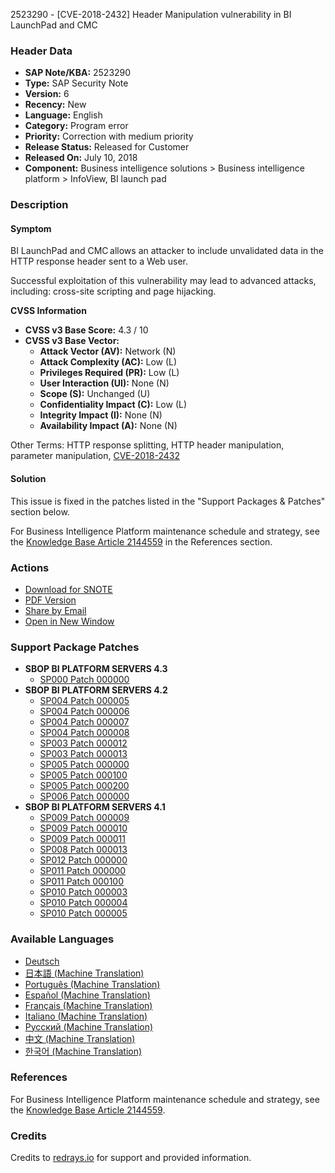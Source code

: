 2523290 - [CVE-2018-2432] Header Manipulation vulnerability in BI LaunchPad and CMC

### Header Data
- **SAP Note/KBA:** 2523290
- **Type:** SAP Security Note
- **Version:** 6
- **Recency:** New
- **Language:** English
- **Category:** Program error
- **Priority:** Correction with medium priority
- **Release Status:** Released for Customer
- **Released On:** July 10, 2018
- **Component:** Business intelligence solutions > Business intelligence platform > InfoView, BI launch pad

### Description
#### Symptom
BI LaunchPad and CMC allows an attacker to include unvalidated data in the HTTP response header sent to a Web user.

Successful exploitation of this vulnerability may lead to advanced attacks, including: cross-site scripting and page hijacking.

**CVSS Information**
- **CVSS v3 Base Score:** 4.3 / 10
- **CVSS v3 Base Vector:**
  - **Attack Vector (AV):** Network (N)
  - **Attack Complexity (AC):** Low (L)
  - **Privileges Required (PR):** Low (L)
  - **User Interaction (UI):** None (N)
  - **Scope (S):** Unchanged (U)
  - **Confidentiality Impact (C):** Low (L)
  - **Integrity Impact (I):** None (N)
  - **Availability Impact (A):** None (N)

Other Terms: HTTP response splitting, HTTP header manipulation, parameter manipulation, [CVE-2018-2432](http://cve.mitre.org/cgi-bin/cvename.cgi?name=2018-2432)

#### Solution
This issue is fixed in the patches listed in the "Support Packages & Patches" section below.

For Business Intelligence Platform maintenance schedule and strategy, see the [Knowledge Base Article 2144559](https://me.sap.com/softwarecenter/template/products/_APP=00200682500000001943&_EVENT=DISPHIER&HEADER=Y&FUNCTIONBAR=N&EVENT=TREE&NE=NAVIGATE&ENR=73555000100200006622&V=MAINT) in the References section.

### Actions
- [Download for SNOTE](https://notesdownloads.sap.com/note/0040000001336422018)
- [PDF Version](https://userapps.support.sap.com/sap/support/sfm/notes/print/0002523290?language=en-US&token=08D4D2F7A7EE0FE4E1A00A60485285AD)
- [Share by Email](https://me.sap.com/)
- [Open in New Window](https://me.sap.com/)

### Support Package Patches
- **SBOP BI PLATFORM SERVERS 4.3**
  - [SP000 Patch 000000](https://me.sap.com/softwarecenter/template/products/_APP=00200682500000001943&_EVENT=DISPHIER&HEADER=Y&FUNCTIONBAR=N&EVENT=TREE&NE=NAVIGATE&ENR=73555000100200006622&V=MAINT)
- **SBOP BI PLATFORM SERVERS 4.2**
  - [SP004 Patch 000005](https://me.sap.com/softwarecenter/template/products/_APP=00200682500000001943&_EVENT=DISPHIER&HEADER=Y&FUNCTIONBAR=N&EVENT=TREE&NE=NAVIGATE&ENR=73555000100200001041&V=MAINT)
  - [SP004 Patch 000006](https://me.sap.com/softwarecenter/template/products/_APP=00200682500000001943&_EVENT=DISPHIER&HEADER=Y&FUNCTIONBAR=N&EVENT=TREE&NE=NAVIGATE&ENR=73555000100200001041&V=MAINT)
  - [SP004 Patch 000007](https://me.sap.com/softwarecenter/template/products/_APP=00200682500000001943&_EVENT=DISPHIER&HEADER=Y&FUNCTIONBAR=N&EVENT=TREE&NE=NAVIGATE&ENR=73555000100200001041&V=MAINT)
  - [SP004 Patch 000008](https://me.sap.com/softwarecenter/template/products/_APP=00200682500000001943&_EVENT=DISPHIER&HEADER=Y&FUNCTIONBAR=N&EVENT=TREE&NE=NAVIGATE&ENR=73555000100200001041&V=MAINT)
  - [SP003 Patch 000012](https://me.sap.com/softwarecenter/template/products/_APP=00200682500000001943&_EVENT=DISPHIER&HEADER=Y&FUNCTIONBAR=N&EVENT=TREE&NE=NAVIGATE&ENR=73555000100200001041&V=MAINT)
  - [SP003 Patch 000013](https://me.sap.com/softwarecenter/template/products/_APP=00200682500000001943&_EVENT=DISPHIER&HEADER=Y&FUNCTIONBAR=N&EVENT=TREE&NE=NAVIGATE&ENR=73555000100200001041&V=MAINT)
  - [SP005 Patch 000000](https://me.sap.com/softwarecenter/template/products/_APP=00200682500000001943&_EVENT=DISPHIER&HEADER=Y&FUNCTIONBAR=N&EVENT=TREE&NE=NAVIGATE&ENR=73555000100200001041&V=MAINT)
  - [SP005 Patch 000100](https://me.sap.com/softwarecenter/template/products/_APP=00200682500000001943&_EVENT=DISPHIER&HEADER=Y&FUNCTIONBAR=N&EVENT=TREE&NE=NAVIGATE&ENR=73555000100200001041&V=MAINT)
  - [SP005 Patch 000200](https://me.sap.com/softwarecenter/template/products/_APP=00200682500000001943&_EVENT=DISPHIER&HEADER=Y&FUNCTIONBAR=N&EVENT=TREE&NE=NAVIGATE&ENR=73555000100200001041&V=MAINT)
  - [SP006 Patch 000000](https://me.sap.com/softwarecenter/template/products/_APP=00200682500000001943&_EVENT=DISPHIER&HEADER=Y&FUNCTIONBAR=N&EVENT=TREE&NE=NAVIGATE&ENR=73555000100200001041&V=MAINT)
- **SBOP BI PLATFORM SERVERS 4.1**
  - [SP009 Patch 000009](https://me.sap.com/softwarecenter/template/products/_APP=00200682500000001943&_EVENT=DISPHIER&HEADER=Y&FUNCTIONBAR=N&EVENT=TREE&NE=NAVIGATE&ENR=67838200100200019009&V=MAINT)
  - [SP009 Patch 000010](https://me.sap.com/softwarecenter/template/products/_APP=00200682500000001943&_EVENT=DISPHIER&HEADER=Y&FUNCTIONBAR=N&EVENT=TREE&NE=NAVIGATE&ENR=67838200100200019009&V=MAINT)
  - [SP009 Patch 000011](https://me.sap.com/softwarecenter/template/products/_APP=00200682500000001943&_EVENT=DISPHIER&HEADER=Y&FUNCTIONBAR=N&EVENT=TREE&NE=NAVIGATE&ENR=67838200100200019009&V=MAINT)
  - [SP008 Patch 000013](https://me.sap.com/softwarecenter/template/products/_APP=00200682500000001943&_EVENT=DISPHIER&HEADER=Y&FUNCTIONBAR=N&EVENT=TREE&NE=NAVIGATE&ENR=67838200100200019009&V=MAINT)
  - [SP012 Patch 000000](https://me.sap.com/softwarecenter/template/products/_APP=00200682500000001943&_EVENT=DISPHIER&HEADER=Y&FUNCTIONBAR=N&EVENT=TREE&NE=NAVIGATE&ENR=67838200100200019009&V=MAINT)
  - [SP011 Patch 000000](https://me.sap.com/softwarecenter/template/products/_APP=00200682500000001943&_EVENT=DISPHIER&HEADER=Y&FUNCTIONBAR=N&EVENT=TREE&NE=NAVIGATE&ENR=67838200100200019009&V=MAINT)
  - [SP011 Patch 000100](https://me.sap.com/softwarecenter/template/products/_APP=00200682500000001943&_EVENT=DISPHIER&HEADER=Y&FUNCTIONBAR=N&EVENT=TREE&NE=NAVIGATE&ENR=67838200100200019009&V=MAINT)
  - [SP010 Patch 000003](https://me.sap.com/softwarecenter/template/products/_APP=00200682500000001943&_EVENT=DISPHIER&HEADER=Y&FUNCTIONBAR=N&EVENT=TREE&NE=NAVIGATE&ENR=67838200100200019009&V=MAINT)
  - [SP010 Patch 000004](https://me.sap.com/softwarecenter/template/products/_APP=00200682500000001943&_EVENT=DISPHIER&HEADER=Y&FUNCTIONBAR=N&EVENT=TREE&NE=NAVIGATE&ENR=67838200100200019009&V=MAINT)
  - [SP010 Patch 000005](https://me.sap.com/softwarecenter/template/products/_APP=00200682500000001943&_EVENT=DISPHIER&HEADER=Y&FUNCTIONBAR=N&EVENT=TREE&NE=NAVIGATE&ENR=67838200100200019009&V=MAINT)

### Available Languages
- [Deutsch](https://me.sap.com/notes/0002523290/D)
- [日本語 (Machine Translation)](https://me.sap.com/notes/0002523290/J)
- [Português (Machine Translation)](https://me.sap.com/notes/0002523290/P)
- [Español (Machine Translation)](https://me.sap.com/notes/0002523290/S)
- [Français (Machine Translation)](https://me.sap.com/notes/0002523290/F)
- [Italiano (Machine Translation)](https://me.sap.com/notes/0002523290/I)
- [Русский (Machine Translation)](https://me.sap.com/notes/0002523290/R)
- [中文 (Machine Translation)](https://me.sap.com/notes/0002523290/1)
- [한국어 (Machine Translation)](https://me.sap.com/notes/0002523290/3)

### References
For Business Intelligence Platform maintenance schedule and strategy, see the [Knowledge Base Article 2144559](https://me.sap.com/softwarecenter/template/products/_APP=00200682500000001943&_EVENT=DISPHIER&HEADER=Y&FUNCTIONBAR=N&EVENT=TREE&NE=NAVIGATE&ENR=73555000100200006622&V=MAINT).

### Credits
Credits to [redrays.io](https://redrays.io) for support and provided information.